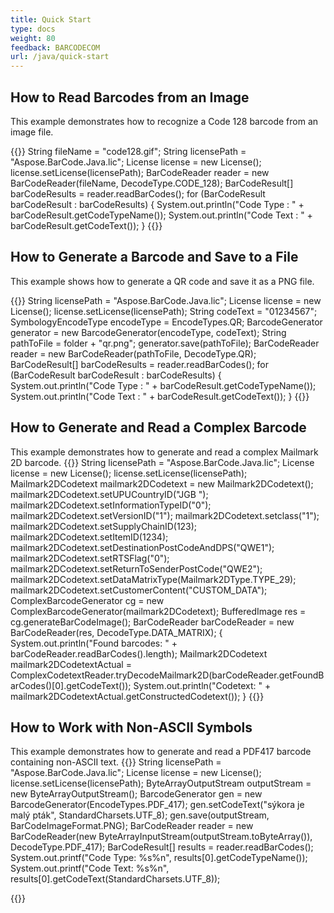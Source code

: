 ```yaml
---
title: Quick Start
type: docs
weight: 80
feedback: BARCODECOM
url: /java/quick-start
---
```



## **How to Read Barcodes from an Image**
This example demonstrates how to recognize a Code 128 barcode from an image file.

{{<highlight java>}}
        String fileName = "code128.gif";
        String licensePath =  "Aspose.BarCode.Java.lic";
        License license = new License();
        license.setLicense(licensePath);
        BarCodeReader reader = new BarCodeReader(fileName, DecodeType.CODE_128);
        BarCodeResult[] barCodeResults = reader.readBarCodes();
        for (BarCodeResult barCodeResult : barCodeResults)
        {
            System.out.println("Code Type : " + barCodeResult.getCodeTypeName());
            System.out.println("Code Text : " + barCodeResult.getCodeText());
        }
{{</highlight>}}

## **How to Generate a Barcode and Save to a File**
This example shows how to generate a QR code and save it as a PNG file.

{{<highlight java>}}
        String licensePath =  "Aspose.BarCode.Java.lic";
        License license = new License();
        license.setLicense(licensePath);
        String codeText = "01234567";
        SymbologyEncodeType encodeType = EncodeTypes.QR;
        BarcodeGenerator generator = new BarcodeGenerator(encodeType, codeText);
        String pathToFile = folder + "qr.png";
        generator.save(pathToFile);
        BarCodeReader reader = new BarCodeReader(pathToFile, DecodeType.QR);
        BarCodeResult[] barCodeResults = reader.readBarCodes();
        for (BarCodeResult barCodeResult : barCodeResults)
        {
            System.out.println("Code Type : " + barCodeResult.getCodeTypeName());
            System.out.println("Code Text : " + barCodeResult.getCodeText());
        }
{{</highlight>}}

## **How to Generate and Read a Complex Barcode**
This example demonstrates how to generate and read a complex Mailmark 2D barcode.
{{<highlight java>}}
    String licensePath =  "Aspose.BarCode.Java.lic";
    License license = new License();
    license.setLicense(licensePath);
    Mailmark2DCodetext mailmark2DCodetext = new Mailmark2DCodetext();
    mailmark2DCodetext.setUPUCountryID("JGB ");
    mailmark2DCodetext.setInformationTypeID("0");
    mailmark2DCodetext.setVersionID("1");
    mailmark2DCodetext.setclass("1");
    mailmark2DCodetext.setSupplyChainID(123);
    mailmark2DCodetext.setItemID(1234);
    mailmark2DCodetext.setDestinationPostCodeAndDPS("QWE1");
    mailmark2DCodetext.setRTSFlag("0");
    mailmark2DCodetext.setReturnToSenderPostCode("QWE2");
    mailmark2DCodetext.setDataMatrixType(Mailmark2DType.TYPE_29);
    mailmark2DCodetext.setCustomerContent("CUSTOM_DATA");
    ComplexBarcodeGenerator cg = new ComplexBarcodeGenerator(mailmark2DCodetext);
    BufferedImage res = cg.generateBarCodeImage();
    BarCodeReader barCodeReader = new BarCodeReader(res, DecodeType.DATA_MATRIX);
    {
        System.out.println("Found barcodes: " + barCodeReader.readBarCodes().length);
        Mailmark2DCodetext mailmark2DCodetextActual = ComplexCodetextReader.tryDecodeMailmark2D(barCodeReader.getFoundBarCodes()[0].getCodeText());
        System.out.println("Codetext: " + mailmark2DCodetextActual.getConstructedCodetext());
    }
{{</highlight>}}

## **How to Work with Non-ASCII Symbols**
This example demonstrates how to generate and read a PDF417 barcode containing non-ASCII text.
{{<highlight java>}}
    String licensePath =  "Aspose.BarCode.Java.lic";
    License license = new License();
    license.setLicense(licensePath);
    ByteArrayOutputStream outputStream = new ByteArrayOutputStream();
    BarcodeGenerator gen = new BarcodeGenerator(EncodeTypes.PDF_417);
    gen.setCodeText("sýkora je malý pták", StandardCharsets.UTF_8);
    gen.save(outputStream, BarCodeImageFormat.PNG);
    BarCodeReader reader = new BarCodeReader(new ByteArrayInputStream(outputStream.toByteArray()), DecodeType.PDF_417);
    BarCodeResult[] results = reader.readBarCodes();
    System.out.printf("Code Type: %s%n", results[0].getCodeTypeName());
    System.out.printf("Code Text: %s%n", results[0].getCodeText(StandardCharsets.UTF_8));

{{</highlight>}}
